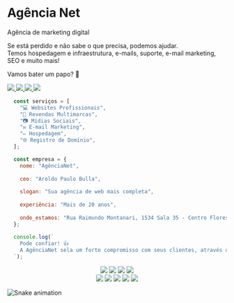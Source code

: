<!--
**agencianetrs/agencianetrs** is a ✨ _special_ ✨ repository because its `README.md` (this file) appears on your GitHub profile.

Here are some ideas to get you started:

- 🔭 I’m currently working on ...
- 🌱 I’m currently learning ...
- 👯 I’m looking to collaborate on ...
- 🤔 I’m looking for help with ...
- 💬 Ask me about ...
- 📫 How to reach me: ...
- 😄 Pronouns: ...
- ⚡ Fun fact: ...
-->

# Agência Net

Agência de marketing digital

Se está perdido e não sabe o que precisa, podemos ajudar. <br>Temos hospedagem e infraestrutura, e-mails, suporte, e-mail marketing, SEO e muito mais!

Vamos bater um papo? 💬

<p>
  <a href="https://www.facebook.com/agencianet.net.br/">
    <img src="https://img.shields.io/badge/Facebook-1877F2?style=for-the-badge&logo=facebook&logoColor=white"/>
  </a>
  
  <a href="https://www.linkedin.com/company/agencianet/">
    <img src="https://img.shields.io/badge/LinkedIn-0077B5?style=for-the-badge&logo=linkedin&logoColor=white"/>
  </a>
  
  <a href="https://www.instagram.com/agencianet/">
    <img src="https://img.shields.io/badge/Instagram-E4405F?style=for-the-badge&logo=instagram&logoColor=white"/>
  </a>
  
  <a href="https://twitter.com/agencianetbr">
    <img src="https://img.shields.io/badge/Twitter-1DA1F2?style=for-the-badge&logo=twitter&logoColor=white"/>
  </a>
</p>

```javascript
  const serviços = [
    "💻 Websites Profissionais",
    "🚗 Revendas Multimarcas",
    "📷 Mídias Sociais",
    "✉️ E-mail Marketing",
    "✏️ Hospedagem",
    "🌐 Registro de Domínio",
  ];

  const empresa = {
    nome: "AgênciaNet",
    
    ceo: "Aroldo Paulo Bulla",
    
    slogan: "Sua agência de web mais completa",
    
    experiência: "Mais de 20 anos",
    
    onde_estamos: "Rua Raimundo Montanari, 1534 Sala 35 - Centro Flores da Cunha - RS",
  };
  
  console.log(`
    Pode confiar! 👍
    A AgênciaNet sela um forte compromisso com seus clientes, através do monitoramento, manutenção e honestidade.
  `);
```

<p align="center">
  <img src="https://img.shields.io/badge/HTML5-E34F26?style=for-the-badge&logo=html5&logoColor=white" />
  <img src="https://img.shields.io/badge/CSS3-1572B6?style=for-the-badge&logo=css3&logoColor=white" />
  <img src="https://img.shields.io/badge/JavaScript-F7DF1E?style=for-the-badge&logo=javascript&logoColor=black" />
  <img src="https://img.shields.io/badge/PHP-777BB4?style=for-the-badge&logo=php&logoColor=white" />
  </br>
  <img src="https://img.shields.io/badge/Bootstrap-563D7C?style=for-the-badge&logo=bootstrap&logoColor=white" />
  <img src="https://img.shields.io/badge/Node.js-43853D?style=for-the-badge&logo=node.js&logoColor=white" />
  <img src="https://img.shields.io/badge/Sass-CC6699?style=for-the-badge&logo=sass&logoColor=white" />
  <img src="https://img.shields.io/badge/Tailwind_CSS-38B2AC?style=for-the-badge&logo=tailwind-css&logoColor=white" />
  <img src="https://img.shields.io/badge/TypeScript-007ACC?style=for-the-badge&logo=typescript&logoColor=white" />
</p>

![Snake animation](https://github.com/agencianetrs/agencianetrs/blob/output/github-contribution-grid-snake.svg)
